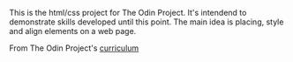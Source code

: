 This is the html/css project for The Odin Project.
It's intendend to demonstrate skills developed until this point.
The main idea is placing, style and align elements on a web page.

From The Odin Project's [curriculum](http://www.theodinproject.com/web-development-101/html-css)
